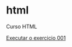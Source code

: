 # html
 Curso HTML

<a href="https://renatagabriiella.github.io/html/exercicios/ex001/"> Executar o exercicio 001 </a> 
